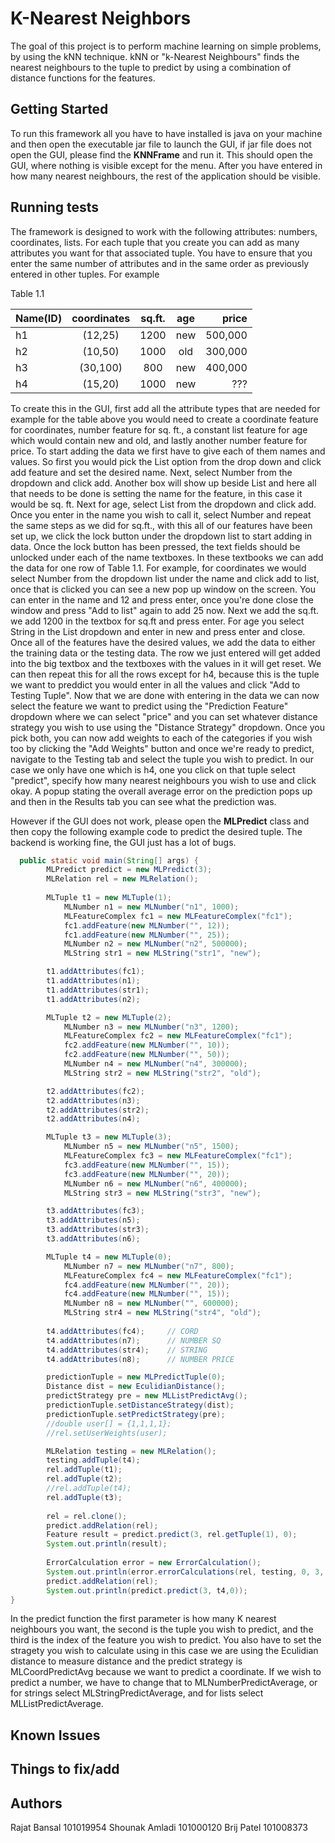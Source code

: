 # K-Nearest Neighbors 
The goal of this project is to perform machine learning on simple problems, by using the kNN technique. kNN or "k-Nearest Neighbours" finds the nearest neighbours to the tuple to predict by using a combination of distance functions for the features.

## Getting Started
To run this framework all you have to have installed is java on your machine and then open the executable jar file to launch the GUI, if jar file does not open the GUI, please find the <b>KNNFrame</b> and run it. This should open the GUI, where nothing is visible except for the menu. After you have entered in how many nearest neighbours, the rest of the application should be visible.

## Running tests
The framework is designed to work with the following attributes: numbers, coordinates, lists. For each tuple that you create you can add as many attributes you want for that associated tuple. You have to ensure that you enter the same number of attributes and in the same order as previously entered in other tuples. For example

Table 1.1

|Name(ID)|coordinates  |sq.ft. |age  |price  |
|-----|:-----------:|:-----:|:---:|------:|
|h1   |(12,25)      |1200   |new  |500,000|
|h2   |(10,50)      |1000   |old  |300,000|
|h3   |(30,100)     |800    |new  |400,000|
|h4   |(15,20)      |1000   |new  |???    | 

To create this in the GUI, first add all the attribute types that are needed for example for the table above you would need to create a coordinate feature for coordinates, number feature for sq. ft., a constant list feature for age which would contain new and old, and lastly another number feature for price. To start adding
the data we first have to give each of them names and values. So first you would pick the List option from the drop down and click add feature and set the desired name. Next, select Number from the dropdown and click add. Another box will show up beside List and here all that needs to be done is setting the name for the feature, in this case it would be sq. ft. Next for age, select List from the dropdown and click add. Once you enter in the name you wish to call it, select Number and repeat the same steps as we did for sq.ft., with this all of our features have been set up, we click the lock button under the dropdown list to start adding in data. 
Once the lock button has been pressed, the text fields should be unlocked under each of the name textboxes. In these textbooks we can add the data for one row of Table 1.1. For example, for coordinates we would select Number from the dropdown list under the name and click add to list, once that is clicked you can see a new pop up window on the screen. You can enter in the name and 12 and press enter, once you're done close the window and press "Add to list" again to add 25 now. Next we add the sq.ft. we add 1200 in the textbox for sq.ft and press enter. For age you select String in the List dropdown and enter in new and press enter and close. Once all of the features have the desired values, we add the data to either the training data or the testing data. The row we just entered will get added into the big textbox and the textboxes with the values in it will get reset. We can then repeat this for all the rows except for h4, because this is the tuple we want to preddict you would enter in all the values and click "Add to Testing Tuple". Now that we are done with entering in the data we can now select the feature we want to predict using the "Prediction Feature" dropdown where we can select "price" and you can set whatever distance strategy you wish to use using the "Distance Strategy" dropdown. Once you pick both, you can now add weights to each of the categories if you wish too by clicking the "Add Weights" button and once we're ready to predict, navigate to the Testing tab and select the tuple you wish to predict. In our case we only have one which is h4, one you click on that tuple select "predict", specify how many nearest neighbours you wish to use and click okay. A popup stating the overall average error on the prediction pops up and then in the Results tab you can see what the prediction was.

However if the GUI does not work, please open the <b>MLPredict</b> class and then copy the following example code to predict the desired tuple. The backend is working fine, the GUI just has a lot of bugs.
```Java
  public static void main(String[] args) {
		MLPredict predict = new MLPredict(3);
		MLRelation rel = new MLRelation();
		
		MLTuple t1 = new MLTuple(1);
			MLNumber n1 = new MLNumber("n1", 1000);
			MLFeatureComplex fc1 = new MLFeatureComplex("fc1");
			fc1.addFeature(new MLNumber("", 12));
			fc1.addFeature(new MLNumber("", 25));
			MLNumber n2 = new MLNumber("n2", 500000);
			MLString str1 = new MLString("str1", "new");

		t1.addAttributes(fc1);
		t1.addAttributes(n1);
		t1.addAttributes(str1);
		t1.addAttributes(n2);

		MLTuple t2 = new MLTuple(2);
			MLNumber n3 = new MLNumber("n3", 1200);
			MLFeatureComplex fc2 = new MLFeatureComplex("fc1");
			fc2.addFeature(new MLNumber("", 10));
			fc2.addFeature(new MLNumber("", 50));
			MLNumber n4 = new MLNumber("n4", 300000);
			MLString str2 = new MLString("str2", "old");

		t2.addAttributes(fc2);
		t2.addAttributes(n3);
		t2.addAttributes(str2);
		t2.addAttributes(n4);

		MLTuple t3 = new MLTuple(3);
			MLNumber n5 = new MLNumber("n5", 1500);
			MLFeatureComplex fc3 = new MLFeatureComplex("fc1");
			fc3.addFeature(new MLNumber("", 15));
			fc3.addFeature(new MLNumber("", 20));
			MLNumber n6 = new MLNumber("n6", 400000);
			MLString str3 = new MLString("str3", "new");

		t3.addAttributes(fc3);
		t3.addAttributes(n5);
		t3.addAttributes(str3);
		t3.addAttributes(n6);

		MLTuple t4 = new MLTuple(0);
			MLNumber n7 = new MLNumber("n7", 800);
			MLFeatureComplex fc4 = new MLFeatureComplex("fc1");
			fc4.addFeature(new MLNumber("", 20));
			fc4.addFeature(new MLNumber("", 15));
			MLNumber n8 = new MLNumber("", 600000);
			MLString str4 = new MLString("str4", "old");
		
		t4.addAttributes(fc4);     // CORD
		t4.addAttributes(n7);      // NUMBER SQ
		t4.addAttributes(str4);    // STRING
		t4.addAttributes(n8);      // NUMBER PRICE

		predictionTuple = new MLPredictTuple(0);
		Distance dist = new EculidianDistance();
		predictStrategy pre = new MLListPredictAvg();
		predictionTuple.setDistanceStrategy(dist);
		predictionTuple.setPredictStrategy(pre);
		//double user[] = {1,1,1,1};
		//rel.setUserWeights(user);

		MLRelation testing = new MLRelation();
		testing.addTuple(t4);
		rel.addTuple(t1); 
		rel.addTuple(t2);
		//rel.addTuple(t4);
		rel.addTuple(t3);
		
		rel = rel.clone();
		predict.addRelation(rel);
		Feature result = predict.predict(3, rel.getTuple(1), 0);
		System.out.println(result);
		
		ErrorCalculation error = new ErrorCalculation();
		System.out.println(error.errorCalculations(rel, testing, 0, 3, predictionTuple) + "%");
		predict.addRelation(rel);
		System.out.println(predict.predict(3, t4,0));
}
```
In the predict function the first parameter is how many K nearest neighbours you want, the second is the tuple you wish to predict, and the third is the index of the feature you wish to predict. You also have to set the stragety you wish to calculate using in this case we are using the Eculidian distance to measure distance and the predict strategy is MLCoordPredictAvg because we want to predict a coordinate. If we wish to predict a number, we have to change that to MLNumberPredictAverage, or for strings select MLStringPredictAverage, and for lists select MLListPredictAverage. 



## Known Issues

## Things to fix/add


## Authors
Rajat Bansal 101019954
Shounak Amladi 101000120
Brij Patel 101008373




